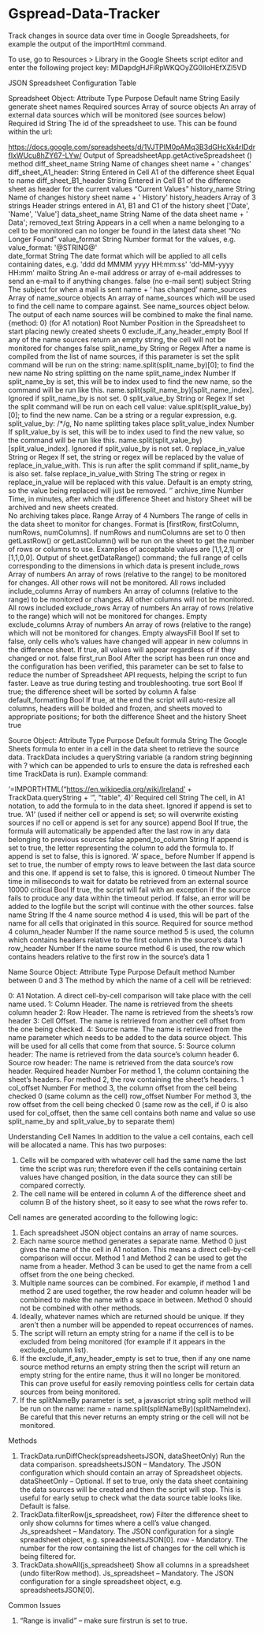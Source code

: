 # Gspread-Data-Tracker
Track changes in source data over time in Google Spreadsheets, for example the output of the importHtml command.

To use, go to Resources > Library in the Google Sheets script editor and enter the following project key: 
MlDapdgHJFiRpWKQOyZG0lIoHEfXZl5VD


JSON Spreadsheet Configuration Table

Spreadsheet Object:
Attribute	Type	Purpose	Default
name	String	Easily generate sheet names	Required
sources	Array of source objects	An array of external data sources which will be monitored (see sources below)	Required
id	String	The id of the spreadsheet to use. This can be found within the url:

https://docs.google.com/spreadsheets/d/1VJTPlM0pAMq3B3dGHcXk4rIDdrfIxWUcu8hZY67-LYw/	Output of SpreadsheetApp.getActiveSpreadsheet () method
diff_sheet_name	String	Name of changes sheet	name + '  changes'
diff_sheet_A1_header:	String	Entered in Cell A1 of the difference sheet	Equal to name
diff_sheet_B1_header	String	Entered in Cell B1 of the difference sheet as header for the current values	“Current Values”
history_name	String	Name of changes history sheet	name + ' History'
history_headers	Array of 3 strings	Header strings entered in A1, B1 and C1 of the history sheet	['Date', 'Name', 'Value']
data_sheet_name	String	Name of the data sheet	name + ' Data';
removed_text	String	Appears in a cell when a name belonging to a cell to be monitored can no longer be found in the latest data sheet	“No Longer Found”
value_format	String	Number format for the values, e.g.
 value_format: '@STRING@'	
date_format	String	The date format which will be applied to all cells containing dates, e.g. 
'ddd dd MMMM yyyy HH:mm:ss'	'dd-MM-yyyy HH:mm'
mailto	String	An e-mail address or array of e-mail addresses to send an e-mail to if anything changes.	false (no e-mail sent)
subject	String	The subject for when a mail is sent	name + ‘ has changed’
name_sources	Array of name_source objects	An array of name_sources which will be used to find the cell name to compare against. See name_sources object below. The output of each name sources will be combined to make the final name.	{method: 0} 
(for A1 notation)
Root	Number	Position in the Spreadsheet to start placing newly created sheets	0
exclude_if_any_header_empty	Bool	If any of the name sources return an empty string, the cell will not be monitored for changes	false
split_name_by	String or Regex	After a name is compiled from the list of name sources, if this parameter is set the split command will be run on the string:
name.split(split_name_by)[0]; to find the new name	No string splitting on the name
split_name_index	Number	If split_name_by is set, this will be to index used to find the new name, so the command will be run like this.
name.split(split_name_by)[split_name_index].
Ignored if split_name_by is not set.	0
split_value_by	String or Regex	If set the split command will be run on each cell value:
value.split(split_value_by)[0]; to find the new name. Can be a string or a regular expression, e.g. split_value_by: /\*/g,	No name splitting takes place
split_value_index	Number	If split_value_by is set, this will be to index used to find the new value, so the command will be run like this.
name.split(split_value_by)[split_value_index].
Ignored if split_value_by is not set.	0
replace_in_value	String or Regex	If set, the string or regex will be replaced by the value of replace_in_value_with. This is run after the split command if split_name_by is also set.	false
replace_in_value_with	String	The string or regex in replace_in_value will be replaced with this value. Default is an empty string, so the value being replaced will just be removed.	‘’
archive_time	Number	Time, in minutes, after which the difference Sheet and history Sheet will be archived and new sheets created.	
No archiving takes place.
Range	Array of 4 Numbers	The range of cells in the data sheet to monitor for changes. Format is [firstRow, firstColumn, numRows, numColumns]. If numRows and numColumns are set to 0 then getLastRow() or getLastColumn() will be run on the sheet to get the number of rows or columns to use. Examples of acceptable values are [1,1,2,1] or [1,1,0,0].	Output of sheet.getDataRange() command; the full range of cells corresponding to the dimensions in which data is present
include_rows	Array of numbers	An array of rows (relative to the range) to be monitored for changes. All other rows will not be monitored.	All rows included
include_columns	Array of numbers	An array of columns (relative to the range) to be monitored or changes. All other columns will not be monitored.	All rows included
exclude_rows	Array of numbers	An array of rows (relative to the range) which will not be monitored for changes.	Empty
exclude_columns	Array of numbers	An array of rows (relative to the range) which will not be monitored for changes.	Empty
alwaysFill	Bool	If set to false, only cells who’s values have changed will appear in new columns in the difference sheet. If true, all values will appear regardless of if they changed or not.	false
first_run	Bool	After the script has been run once and  the configuration has been verified, this parameter can be set to false to reduce the number of Spreadsheet API requests, helping the script to fun faster. Leave as true during testing and troubleshooting.	true
sort	Bool	If true; the difference sheet will be sorted by column A	false
default_formatting	Bool	If true, at the end the script will auto-resize all columns, headers will be bolded and frozen, and sheets moved to appropriate positions; for both the difference Sheet and the history Sheet	true

Source Object:
Attribute	Type	Purpose	Default
formula	String	The Google Sheets formula to enter in a cell in the data sheet to retrieve the source data. TrackData includes a queryString variable (a random string beginning with ? which can be appended to urls to ensure the data is refreshed each time TrackData is run). Example command:

‘=IMPORTHTML(“https://en.wikipedia.org/wiki/Ireland’ + TrackData.queryString + ‘”, "table", 4)’	Required
cell	String	The cell, in A1 notation, to add the formula to in the data sheet. Ignored if append is set to true.	‘A1’ (used if neither cell or append is set; so will overwrite existing sources if no cell or append is set for any source)
append	Bool	If true, the formula will automatically be appended after the last row in any data belonging to previous sources	false
append_to_column	String	If append is set to true, the letter representing the column to add the formula to. If append is set to false, this is ignored.	‘A’
space_ before	Number	If append is set to true, the number of empty rows to leave between the last data source and this one. If append is set to false, this is ignored. 	0
timeout	Number	The time in miliseconds to wait for datato be retrieved from an external source	10000
critical	Bool	If true, the script will fail with an exception if the source fails to produce any data within the timeout period. If false, an error will be added to the logfile but the script will continue with the other sources.	false
name	String	If the 4 name source method 4 is used, this will be part of the name for all cells that originated in this source.	Required for source method 4
column_header	Number	If the name source method 5 is used, the column which contains headers relative to the first column in the source’s data	1
row_header	Number	If the name source method 6 is used, the row which contains headers relative to the first row in the source’s data	1

Name Source Object:
Attribute	Type	Purpose	Default
method	Number between 0 and 3	The method by which the name of a cell will be retrieved:

0: A1 Notation. A direct cell-by-cell comparison will take place with the cell name used.
1: Column Header. The name is retrieved from the sheets column header
2: Row Header. The name is retrieved from the sheets’s row header
3: Cell Offset. The name is retrieved from another cell offset from the one being checked.
4: Source name. The name is retrieved from the name parameter which needs to be added to the data source object. This will be used for all cells that come from that source.
5: Source column header: The name is retrieved from the data source’s column header
6. Source row header: The name is retrieved from the data source’s row header.	Required
header	Number	For method 1, the column containing the sheet’s headers. For method 2, the row containing the sheet’s headers.	1
col_offset	Number	For method 3, the column offset from the cell being checked	0 (same column as the cell)
row_offset	Number	For method 3, the row offset from the cell being checked	0 (same row as the cell, if 0 is also used for col_offset, then the same cell contains both name and value so use split_name_by and split_value_by to separate them)


Understanding Cell Names
In addition to the value a cell contains, each cell will be allocated a name. This has two purposes:
1)	Cells will be compared with whatever cell had the same name the last time the script was run; therefore even if the cells containing certain values have changed position, in the data source they can still be compared correctly.
2)	The cell name will be entered in column A of the difference sheet and column B of the history sheet, so it easy to see what the rows refer to.

Cell names are generated according to the following logic:
1)	Each spreadsheet JSON object contains an array of name sources.
2)	Each name source method generates a separate name. Method 0 just gives the name of the cell in A1 notation. This means a direct cell-by-cell comparison will occur. Method 1 and Method 2 can be used to get the name from a header. Method 3 can be used to get the name from a cell offset from the one being checked.
3)	Multiple name sources can be combined. For example, if method 1 and method 2 are used together, the row header and column header will be combined to make the name with a space in between.  Method 0 should not be combined with other methods.
4)	Ideally, whatever names which are returned should be unique. If they aren’t then a number will be appended to repeat occurrences of names.
5)	The script will return an empty string for a name if the cell is to be excluded from being monitored (for example if it appears in the exclude_column list).
6)	If the exclude_if_any_header_empty is set to true, then if any one name source method returns an empty string then the script will return an empty string for the entire name, thus it will no longer be monitored. This can prove useful for easily removing pointless cells for certain data sources from being monitored.
7)	If the splitNameBy parameter is set, a javascript string split method will be run on the name:
name = name.split(splitNameBy)(splitNameIndex).
Be careful that this never returns an empty string or the cell will not be monitored.

Methods
1.	TrackData.runDiffCheck(spreadsheetsJSON, dataSheetOnly)
Run the data comparison. 
spreadsheetsJSON – Mandatory. The JSON configuration which should contain an array of Spreadsheet objects.
dataSheetOnly – Optional. If set to true, only the data sheet containing the data sources will be created and then the script will stop. This is useful for early setup to check what the data source table looks like. Default is false.
2.	TrackData.filterRow(js_spreadsheet, row)
Filter the difference sheet to only show columns for times where a cell’s value changed. 
Js_spreadsheet – Mandatory. The JSON configuration for a single spreadsheet object, e.g. spreadsheetsJSON[0].
row -  Mandatory. The number for the row containing the list of changes for the cell which is being filtered for.
3.	TrackData.showAll(js_spreadsheet)
Show all columns in a spreadsheet (undo filterRow method).
Js_spreadsheet – Mandatory. The JSON configuration for a single spreadsheet object, e.g. spreadsheetsJSON[0].

Common Issues
1.	“Range is invalid” – make sure firstrun is set to true.
